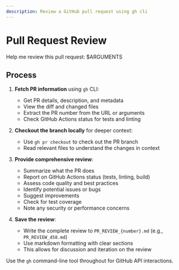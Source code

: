```yaml
---
description: Review a GitHub pull request using gh cli
---
```


# Pull Request Review

Help me review this pull request: $ARGUMENTS

## Process

1. **Fetch PR information** using `gh` CLI:
   - Get PR details, description, and metadata
   - View the diff and changed files
   - Extract the PR number from the URL or arguments
   - Check GitHub Actions status for tests and linting

2. **Checkout the branch locally** for deeper context:
   - Use `gh pr checkout` to check out the PR branch
   - Read relevant files to understand the changes in context

3. **Provide comprehensive review**:
   - Summarize what the PR does
   - Report on GitHub Actions status (tests, linting, build)
   - Assess code quality and best practices
   - Identify potential issues or bugs
   - Suggest improvements
   - Check for test coverage
   - Note any security or performance concerns

4. **Save the review**:
   - Write the complete review to `PR_REVIEW_{number}.md` (e.g., `PR_REVIEW_458.md`)
   - Use markdown formatting with clear sections
   - This allows for discussion and iteration on the review

Use the `gh` command-line tool throughout for GitHub API interactions.
